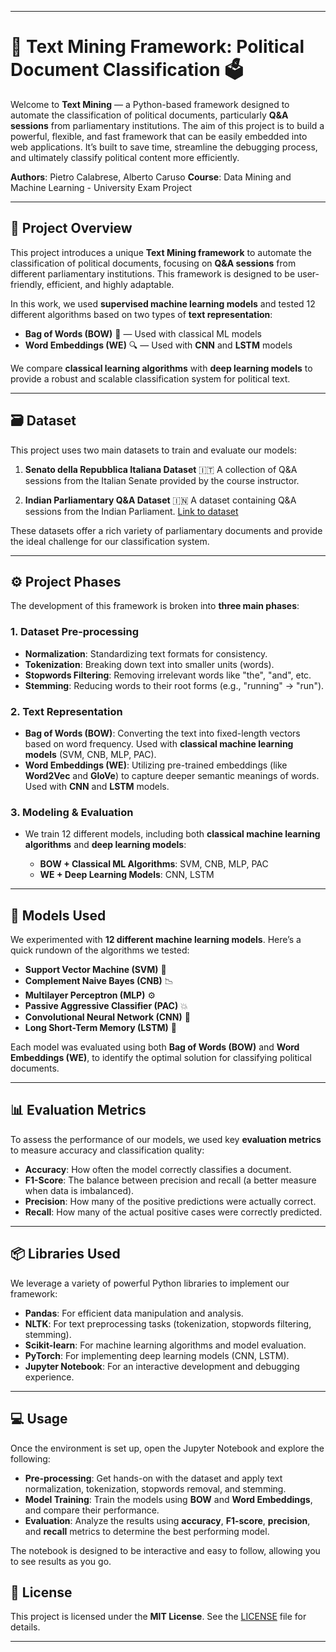 
---
# 🚀 **Text Mining Framework: Political Document Classification** 🗳️

Welcome to **Text Mining** — a Python-based framework designed to automate the classification of political documents, particularly **Q\&A sessions** from parliamentary institutions. The aim of this project is to build a powerful, flexible, and fast framework that can be easily embedded into web applications. It’s built to save time, streamline the debugging process, and ultimately classify political content more efficiently.

**Authors**: Pietro Calabrese, Alberto Caruso
**Course**: Data Mining and Machine Learning - University Exam Project

---


## 📜 **Project Overview**

This project introduces a unique **Text Mining framework** to automate the classification of political documents, focusing on **Q\&A sessions** from different parliamentary institutions. This framework is designed to be user-friendly, efficient, and highly adaptable.

In this work, we used **supervised machine learning models** and tested 12 different algorithms based on two types of **text representation**:

* **Bag of Words (BOW)** 🧠 — Used with classical ML models
* **Word Embeddings (WE)** 🔍 — Used with **CNN** and **LSTM** models

We compare **classical learning algorithms** with **deep learning models** to provide a robust and scalable classification system for political text.

---

## 🗃️ **Dataset**

This project uses two main datasets to train and evaluate our models:

1. **Senato della Repubblica Italiana Dataset** 🇮🇹
   A collection of Q\&A sessions from the Italian Senate provided by the course instructor.

2. **Indian Parliamentary Q\&A Dataset** 🇮🇳
   A dataset containing Q\&A sessions from the Indian Parliament. [Link to dataset](#)

These datasets offer a rich variety of parliamentary documents and provide the ideal challenge for our classification system.

---

## ⚙️ **Project Phases**

The development of this framework is broken into **three main phases**:

### 1. **Dataset Pre-processing**

* **Normalization**: Standardizing text formats for consistency.
* **Tokenization**: Breaking down text into smaller units (words).
* **Stopwords Filtering**: Removing irrelevant words like "the", "and", etc.
* **Stemming**: Reducing words to their root forms (e.g., "running" → "run").

### 2. **Text Representation**

* **Bag of Words (BOW)**: Converting the text into fixed-length vectors based on word frequency. Used with **classical machine learning models** (SVM, CNB, MLP, PAC).
* **Word Embeddings (WE)**: Utilizing pre-trained embeddings (like **Word2Vec** and **GloVe**) to capture deeper semantic meanings of words. Used with **CNN** and **LSTM** models.

### 3. **Modeling & Evaluation**

* We train 12 different models, including both **classical machine learning algorithms** and **deep learning models**:

  * **BOW + Classical ML Algorithms**: SVM, CNB, MLP, PAC
  * **WE + Deep Learning Models**: CNN, LSTM

---

## 🧠 **Models Used**

We experimented with **12 different machine learning models**. Here’s a quick rundown of the algorithms we tested:

* **Support Vector Machine (SVM)** 🧳
* **Complement Naive Bayes (CNB)** 📉
* **Multilayer Perceptron (MLP)** ⚙️
* **Passive Aggressive Classifier (PAC)** 💥
* **Convolutional Neural Network (CNN)** 🧠
* **Long Short-Term Memory (LSTM)** 📡

Each model was evaluated using both **Bag of Words (BOW)** and **Word Embeddings (WE)**, to identify the optimal solution for classifying political documents.

---

## 📊 **Evaluation Metrics**

To assess the performance of our models, we used key **evaluation metrics** to measure accuracy and classification quality:

* **Accuracy**: How often the model correctly classifies a document.
* **F1-Score**: The balance between precision and recall (a better measure when data is imbalanced).
* **Precision**: How many of the positive predictions were actually correct.
* **Recall**: How many of the actual positive cases were correctly predicted.

---

## 📦 **Libraries Used**

We leverage a variety of powerful Python libraries to implement our framework:

* **Pandas**: For efficient data manipulation and analysis.
* **NLTK**: For text preprocessing tasks (tokenization, stopwords filtering, stemming).
* **Scikit-learn**: For machine learning algorithms and model evaluation.
* **PyTorch**: For implementing deep learning models (CNN, LSTM).
* **Jupyter Notebook**: For an interactive development and debugging experience.
  
---

## 💻 **Usage**

Once the environment is set up, open the Jupyter Notebook and explore the following:

* **Pre-processing**: Get hands-on with the dataset and apply text normalization, tokenization, stopwords removal, and stemming.
* **Model Training**: Train the models using **BOW** and **Word Embeddings**, and compare their performance.
* **Evaluation**: Analyze the results using **accuracy**, **F1-score**, **precision**, and **recall** metrics to determine the best performing model.

The notebook is designed to be interactive and easy to follow, allowing you to see results as you go.


## 📝 **License**

This project is licensed under the **MIT License**. See the [LICENSE](LICENSE) file for details.

---
